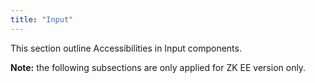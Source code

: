 ```yaml
---
title: "Input"
---
```




This section outline Accessibilities in Input components.

**Note:** the following subsections are only applied for ZK EE version
only.